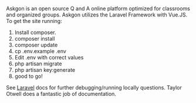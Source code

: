 Askgon is an open source Q and A online platform optimized for classrooms and organized groups.
Askgon utilizes the Laravel Framework with Vue.JS. To get the site running:

1) Install composer.
2) composer install
3) composer update
4) cp .env.example .env
5) Edit .env with correct values
6) php artisan migrate
7) php artisan key:generate
8) good to go!

See <a href="https://laravel.com/">Laravel</a> docs for further debugging/running locally questions.
Taylor Otwell does a fantastic job of documentation.
